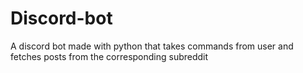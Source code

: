 # Discord-bot
A discord bot made with python that takes commands from user and fetches posts from the corresponding subreddit
